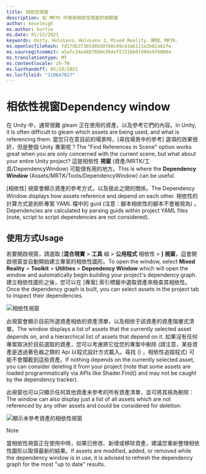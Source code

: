 ```yaml
---
title: 相依性視窗
description: 在 MRTK 中使用相依性視窗的相關檔
author: keveleigh
ms.author: kurtie
ms.date: 01/12/2021
keywords: Unity、HoloLens、HoloLens 2、Mixed Reality、開發、MRTK、
ms.openlocfilehash: fd17db3f365d8bd97b8cd9c43a6111e2b82a61fe
ms.sourcegitcommit: a5afc24a4887880e394ef57216b8fd9de9760004
ms.translationtype: MT
ms.contentlocale: zh-TW
ms.lasthandoff: 05/28/2021
ms.locfileid: "110647027"
---
```

# <a name="dependency-window"></a><span data-ttu-id="b4ad8-104">相依性視窗</span><span class="sxs-lookup"><span data-stu-id="b4ad8-104">Dependency window</span></span>

<span data-ttu-id="b4ad8-105">在 Unity 中，通常很難 gleam 正在使用的資產，以及參考它們的內容。</span><span class="sxs-lookup"><span data-stu-id="b4ad8-105">In Unity, it is often difficult to gleam which assets are being used, and what is referencing them.</span></span> <span data-ttu-id="b4ad8-106">當您只在意目前的場景時，[尋找場景中的參考] 選項的效果很好，但是整個 Unity 專案呢？</span><span class="sxs-lookup"><span data-stu-id="b4ad8-106">The "Find References in Scene" option works great when you are only concerned with the current scene, but what about your entire Unity project?</span></span> <span data-ttu-id="b4ad8-107">這是相依性 **視窗** (資產/MRTK/工具/DependencyWindow) 可能很有用的地方。</span><span class="sxs-lookup"><span data-stu-id="b4ad8-107">This is where the **Dependency Window** (Assets/MRTK/Tools/DependencyWindow) can be useful.</span></span>

<span data-ttu-id="b4ad8-108">[相依性] 視窗會顯示資產的參考方式，以及彼此之間的關係。</span><span class="sxs-lookup"><span data-stu-id="b4ad8-108">The Dependency Window displays how assets reference and depend on each other.</span></span> <span data-ttu-id="b4ad8-109">相依性的計算方式是剖析專案 YAML 檔中的 guid (注意：腳本相依性的腳本不會被視為) 。</span><span class="sxs-lookup"><span data-stu-id="b4ad8-109">Dependencies are calculated by parsing guids within project YAML files (note, script to script dependencies are not considered).</span></span>

## <a name="usage"></a><span data-ttu-id="b4ad8-110">使用方式</span><span class="sxs-lookup"><span data-stu-id="b4ad8-110">Usage</span></span>

<span data-ttu-id="b4ad8-111">若要開啟視窗，請選取 [**混合現實**  >  **工具** 組  >  **公用程式** 相依性  >  **] 視窗**，這會開啟視窗並自動開始建立專案的相依性圖形。</span><span class="sxs-lookup"><span data-stu-id="b4ad8-111">To open the window, select **Mixed Reality** > **Toolkit** > **Utilities** > **Dependency Window** which will open the window and automatically begin building your project's dependency graph.</span></span> <span data-ttu-id="b4ad8-112">建立相依性圖形之後，您可以在 [專案] 索引標籤中選取資產來檢查其相依性。</span><span class="sxs-lookup"><span data-stu-id="b4ad8-112">Once the dependency graph is built, you can select assets in the project tab to inspect their dependencies.</span></span>

![相依性視窗](../images/dependency-window/MRTK_Dependency_Window.png)

<span data-ttu-id="b4ad8-114">此視窗會顯示目前所選資產相依的資產清單，以及相依于該資產的資產階層式清單。</span><span class="sxs-lookup"><span data-stu-id="b4ad8-114">The window displays a list of assets that the currently selected asset depends on, and a hierarchical list of assets that depend on it.</span></span> <span data-ttu-id="b4ad8-115">如果沒有任何專案取決於目前選取的資產，您可以考慮將它從您的專案中刪除 (請注意，某些資產是透過著色器之類的 Api 以程式設計方式載入。尋找 () ，相依性追蹤程式) 可能不會攔截到這些資產。</span><span class="sxs-lookup"><span data-stu-id="b4ad8-115">If nothing depends on the currently selected asset, you can consider deleting it from your project (note that some assets are loaded programmatically via APIs like Shader.Find() and may not be caught by the dependency tracker).</span></span>

<span data-ttu-id="b4ad8-116">此視窗也可以只顯示任何其他資產未參考的所有資產清單，並可將其視為刪除：</span><span class="sxs-lookup"><span data-stu-id="b4ad8-116">The window can also display just a list of all assets which are not referenced by any other assets and could be considered for deletion:</span></span>

![顯示未參考資產的相依性視窗](../images/dependency-window/MRTK_Dependency_Window_Unreferenced.png)

> [!NOTE]
> <span data-ttu-id="b4ad8-118">當相依性視窗正在使用中時，如果已修改、新增或移除資產，建議您重新整理相依性圖形以取得最新的結果。</span><span class="sxs-lookup"><span data-stu-id="b4ad8-118">If assets are modified, added, or removed while the dependency window is in use, it is advised to refresh the dependency graph for the most "up to date" results.</span></span>
